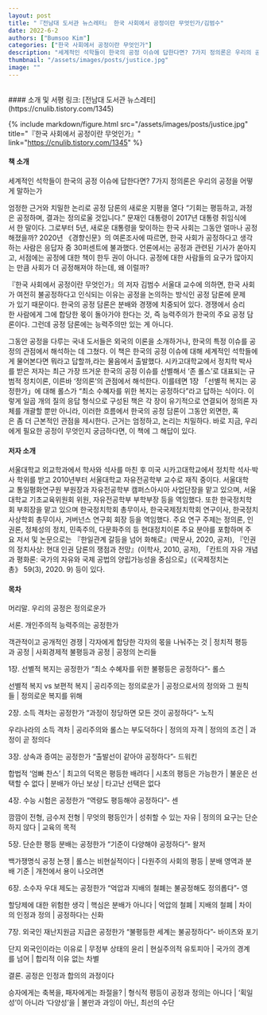 ```yaml
---
layout: post
title: "『전남대 도서관 뉴스레터』 한국 사회에서 공정이란 무엇인가/김범수"
date: 2022-6-2
authors: ["Bumsoo Kim"]
categories: ["한국 사회에서 공정이란 무엇인가"]
description: "세계적인 석학들이 한국의 공정 이슈에 답한다면? 7가지 정의론은 우리의 공정을 어떻게 말하는가"
thumbnail: "/assets/images/posts/justice.jpg"
image: ""
---
```


<br>
#### 소개 및 서평 링크: [전남대 도서관 뉴스레터](https://cnulib.tistory.com/1345)

{% include markdown/figure.html src="/assets/images/posts/justice.jpg" title="『한국 사회에서 공정이란 무엇인가』" link="https://cnulib.tistory.com/1345" %}

#### 책 소개

세계적인 석학들이 한국의 공정 이슈에 답한다면?
7가지 정의론은 우리의 공정을 어떻게 말하는가

엄정한 근거와 치밀한 논리로
공정 담론의 새로운 지평을 열다
“기회는 평등하고, 과정은 공정하며, 결과는 정의로울 것입니다.” 문재인 대통령이 2017년 대통령 취임식에서 한 말이다. 그로부터 5년, 새로운 대통령을 맞이하는 한국 사회는 그동안 얼마나 공정해졌을까? 2020년 《경향신문》의 여론조사에 따르면, 한국 사회가 공정하다고 생각하는 사람은 응답자 중 30퍼센트에 불과했다. 언론에서는 공정과 관련된 기사가 쏟아지고, 서점에는 공정에 대한 책이 한두 권이 아니다. 공정에 대한 사람들의 요구가 많아지는 만큼 사회가 더 공정해져야 하는데, 왜 이럴까?

『한국 사회에서 공정이란 무엇인가』의 저자 김범수 서울대 교수에 의하면, 한국 사회가 여전히 불공정하다고 인식되는 이유는 공정을 논의하는 방식인 공정 담론에 문제가 있기 때문이다. 한국의 공정 담론은 분배와 경쟁에 치중되어 있다. 경쟁에서 승리한 사람에게 그에 합당한 몫이 돌아가야 한다는 것, 즉 능력주의가 한국의 주요 공정 담론이다. 그런데 공정 담론에는 능력주의만 있는 게 아니다.

그동안 공정을 다루는 국내 도서들은 외국의 이론을 소개하거나, 한국의 특정 이슈를 공정의 관점에서 해석하는 데 그쳤다. 이 책은 한국의 공정 이슈에 대해 세계적인 석학들에게 물어본다면 뭐라고 답할까,라는 물음에서 출발했다. 시카고대학교에서 정치학 박사를 받은 저자는 최근 가장 뜨거운 한국의 공정 이슈를 선별해서 ‘존 롤스’로 대표되는 규범적 정치이론, 이른바 ‘정의론’의 관점에서 해석한다. 이를테면 1장 「선별적 복지는 공정한가」에 대해 롤스가 “최소 수혜자를 위한 복지는 공정하다”라고 답하는 식이다. 이렇게 일곱 개의 질의 응답 형식으로 구성된 책은 각 장이 유기적으로 연결되어 정의론 자체를 개괄할 뿐만 아니라, 이러한 흐름에서 한국의 공정 담론이 그동안 외면한, 혹은 좀 더 근본적인 관점을 제시한다. 근거는 엄정하고, 논리는 치밀하다. 바로 지금, 우리에게 필요한 공정이 무엇인지 궁금하다면, 이 책에 그 해답이 있다.

#### 저자 소개

서울대학교 외교학과에서 학사와 석사를 마친 후 미국 시카고대학교에서 정치학 석사·박사 학위를 받고 2010년부터 서울대학교 자유전공학부 교수로 재직 중이다. 서울대학교 통일평화연구원 부원장과 자유전공학부 캠퍼스아시아 사업단장을 맡고 있으며, 서울대학교 기초교육위원회 위원, 자유전공학부 부학부장 등을 역임했다. 또한 한국정치학회 부회장을 맡고 있으며 한국정치학회 총무이사, 한국국제정치학회 연구이사, 한국정치사상학회 총무이사, 거버넌스 연구회 회장 등을 역임했다.
주요 연구 주제는 정의론, 인권론, 정체성의 정치, 민족주의, 다문화주의 등 현대정치이론 주요 분야를 포함하며 주요 저서 및 논문으로는 『한일관계 갈등을 넘어 화해로』(박문사, 2020, 공저), 『인권의 정치사상: 현대 인권 담론의 쟁점과 전망』(이학사, 2010, 공저), 「칸트의 자유 개념과 평화론: 국가의 자유와 국제 공법의 양립가능성을 중심으로」(《국제정치논총》 59(3), 2020. 9) 등이 있다.

#### 목차

머리말. 우리의 공정은 정의로운가

서론. 개인주의적 능력주의는 공정한가

객관적이고 공개적인 경쟁 \| 각자에게 합당한 각자의 몫을 나눠주는 것 \| 정치적 평등과 공정 \| 사회경제적 불평등과 공정 \| 공정의 논리들

1장. 선별적 복지는 공정한가
“최소 수혜자를 위한 불평등은 공정하다”- 롤스

선별적 복지 vs 보편적 복지 \| 공리주의는 정의로운가 \| 공정으로서의 정의와 그 원칙들 \| 정의로운 복지를 위해

2장. 소득 격차는 공정한가
“과정이 정당하면 모든 것이 공정하다”- 노직

우리나라의 소득 격차 \| 공리주의와 롤스는 부도덕하다 \| 정의의 자격 \| 정의의 조건 \| 과정이 곧 정의다

3장. 상속과 증여는 공정한가
“출발선이 같아야 공정하다”- 드워킨

합법적 ‘엄빠 찬스’ \| 최고의 덕목은 평등한 배려다 \| 시초의 평등은 가능한가 \| 불운은 선택할 수 없다 \| 분배가 아닌 보상 \| 타고난 선택은 없다

4장. 수능 시험은 공정한가
“역량도 평등해야 공정하다”- 센

깜깜이 전형, 금수저 전형 \| 무엇의 평등인가 \| 성취할 수 있는 자유 \| 정의의 요구는 단순하지 않다 \| 교육의 목적

5장. 단순한 평등 분배는 공정한가
“기준이 다양해야 공정하다”- 왈저

백가쟁명식 공정 논쟁 \| 롤스는 비현실적이다 \| 다원주의 사회의 평등 \| 분배 영역과 분배 기준 \| 개천에서 용이 나오려면

6장. 소수자 우대 제도는 공정한가
“억압과 지배의 철폐는 불공정해도 정의롭다”- 영

할당제에 대한 위험한 생각 \| 핵심은 분배가 아니다 \| 억압의 철폐 \| 지배의 철폐 \| 차이의 인정과 정의 \| 공정하다는 신화

7장. 외국인 재난지원금 지급은 공정한가
“불평등한 세계는 불공정하다”- 바이츠와 포기

단지 외국인이라는 이유로 \| 무정부 상태의 윤리 \| 현실주의적 유토피아 \| 국가의 경계를 넘어 \| 합리적 이유 없는 차별

결론. 공정은 인정과 합의의 과정이다

승자에게는 축복을, 패자에게는 좌절을? \| 형식적 평등이 공정과 정의는 아니다 \| ‘획일성’이 아니라 ‘다양성’을 \| 불만과 과잉이 아닌, 최선의 수단

<br>
